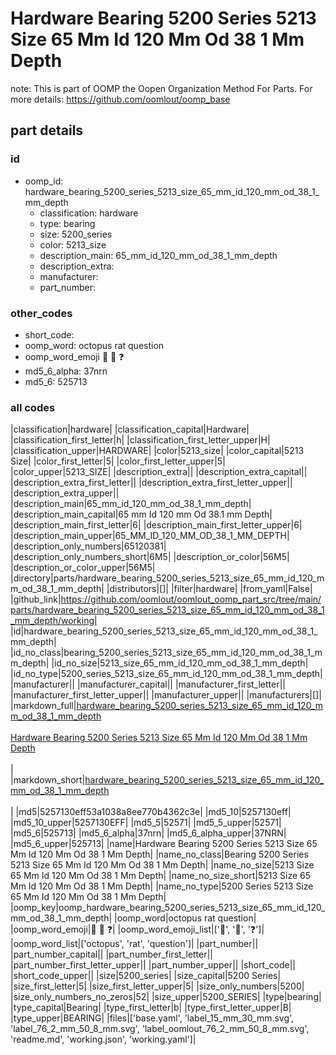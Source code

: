 # Hardware Bearing 5200 Series 5213 Size 65 Mm Id 120 Mm Od 38 1 Mm Depth  

note: This is part of OOMP the Oopen Organization Method For Parts. For more details: https://github.com/oomlout/oomp_base

##  part details





### id
* oomp_id: hardware_bearing_5200_series_5213_size_65_mm_id_120_mm_od_38_1_mm_depth
  * classification: hardware
  * type: bearing
  * size: 5200_series
  * color: 5213_size
  * description_main: 65_mm_id_120_mm_od_38_1_mm_depth
  * description_extra: 
  * manufacturer: 
  * part_number: 

### other_codes
* short_code: 
* oomp_word: octopus rat question
* oomp_word_emoji :octopus: :rat: :question:
* md5_6_alpha: 37nrn
* md5_6: 525713

### all codes 
|classification|hardware|
|classification_capital|Hardware|
|classification_first_letter|h|
|classification_first_letter_upper|H|
|classification_upper|HARDWARE|
|color|5213_size|
|color_capital|5213 Size|
|color_first_letter|5|
|color_first_letter_upper|5|
|color_upper|5213_SIZE|
|description_extra||
|description_extra_capital||
|description_extra_first_letter||
|description_extra_first_letter_upper||
|description_extra_upper||
|description_main|65_mm_id_120_mm_od_38_1_mm_depth|
|description_main_capital|65 mm Id 120 mm Od 38.1 mm Depth|
|description_main_first_letter|6|
|description_main_first_letter_upper|6|
|description_main_upper|65_MM_ID_120_MM_OD_38_1_MM_DEPTH|
|description_only_numbers|65120381|
|description_only_numbers_short|6M5|
|description_or_color|56M5|
|description_or_color_upper|56M5|
|directory|parts/hardware_bearing_5200_series_5213_size_65_mm_id_120_mm_od_38_1_mm_depth|
|distributors|[]|
|filter|hardware|
|from_yaml|False|
|github_link|https://github.com/oomlout/oomlout_oomp_part_src/tree/main/parts/hardware_bearing_5200_series_5213_size_65_mm_id_120_mm_od_38_1_mm_depth/working|
|id|hardware_bearing_5200_series_5213_size_65_mm_id_120_mm_od_38_1_mm_depth|
|id_no_class|bearing_5200_series_5213_size_65_mm_id_120_mm_od_38_1_mm_depth|
|id_no_size|5213_size_65_mm_id_120_mm_od_38_1_mm_depth|
|id_no_type|5200_series_5213_size_65_mm_id_120_mm_od_38_1_mm_depth|
|manufacturer||
|manufacturer_capital||
|manufacturer_first_letter||
|manufacturer_first_letter_upper||
|manufacturer_upper||
|manufacturers|[]|
|markdown_full|[hardware_bearing_5200_series_5213_size_65_mm_id_120_mm_od_38_1_mm_depth](https://github.com/oomlout/oomlout_oomp_part_src/tree/main/parts/hardware_bearing_5200_series_5213_size_65_mm_id_120_mm_od_38_1_mm_depth/working)<br>[](https://github.com/oomlout/oomlout_oomp_part_src/tree/main/parts/hardware_bearing_5200_series_5213_size_65_mm_id_120_mm_od_38_1_mm_depth/working)<br>[Hardware Bearing 5200 Series 5213 Size 65 Mm Id 120 Mm Od 38 1 Mm Depth](https://github.com/oomlout/oomlout_oomp_part_src/tree/main/parts/hardware_bearing_5200_series_5213_size_65_mm_id_120_mm_od_38_1_mm_depth/working)<br><br>|
|markdown_short|[hardware_bearing_5200_series_5213_size_65_mm_id_120_mm_od_38_1_mm_depth](https://github.com/oomlout/oomlout_oomp_part_src/tree/main/parts/hardware_bearing_5200_series_5213_size_65_mm_id_120_mm_od_38_1_mm_depth/working)<br><br>|
|md5|5257130eff53a1038a8ee770b4362c3e|
|md5_10|5257130eff|
|md5_10_upper|5257130EFF|
|md5_5|52571|
|md5_5_upper|52571|
|md5_6|525713|
|md5_6_alpha|37nrn|
|md5_6_alpha_upper|37NRN|
|md5_6_upper|525713|
|name|Hardware Bearing 5200 Series 5213 Size 65 Mm Id 120 Mm Od 38 1 Mm Depth|
|name_no_class|Bearing 5200 Series 5213 Size 65 Mm Id 120 Mm Od 38 1 Mm Depth|
|name_no_size|5213 Size 65 Mm Id 120 Mm Od 38 1 Mm Depth|
|name_no_size_short|5213 Size 65 Mm Id 120 Mm Od 38 1 Mm Depth|
|name_no_type|5200 Series 5213 Size 65 Mm Id 120 Mm Od 38 1 Mm Depth|
|oomp_key|oomp_hardware_bearing_5200_series_5213_size_65_mm_id_120_mm_od_38_1_mm_depth|
|oomp_word|octopus rat question|
|oomp_word_emoji|:octopus: :rat: :question:|
|oomp_word_emoji_list|[':octopus:', ':rat:', ':question:']|
|oomp_word_list|['octopus', 'rat', 'question']|
|part_number||
|part_number_capital||
|part_number_first_letter||
|part_number_first_letter_upper||
|part_number_upper||
|short_code||
|short_code_upper||
|size|5200_series|
|size_capital|5200 Series|
|size_first_letter|5|
|size_first_letter_upper|5|
|size_only_numbers|5200|
|size_only_numbers_no_zeros|52|
|size_upper|5200_SERIES|
|type|bearing|
|type_capital|Bearing|
|type_first_letter|b|
|type_first_letter_upper|B|
|type_upper|BEARING|
|files|['base.yaml', 'label_15_mm_30_mm.svg', 'label_76_2_mm_50_8_mm.svg', 'label_oomlout_76_2_mm_50_8_mm.svg', 'readme.md', 'working.json', 'working.yaml']|
